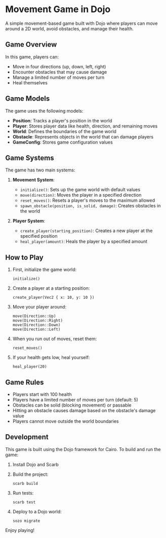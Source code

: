 # Movement Game in Dojo

A simple movement-based game built with Dojo where players can move around a 2D world, avoid obstacles, and manage their health.

## Game Overview

In this game, players can:
- Move in four directions (up, down, left, right)
- Encounter obstacles that may cause damage
- Manage a limited number of moves per turn
- Heal themselves

## Game Models

The game uses the following models:

- **Position**: Tracks a player's position in the world
- **Player**: Stores player data like health, direction, and remaining moves
- **World**: Defines the boundaries of the game world
- **Obstacle**: Represents objects in the world that can damage players
- **GameConfig**: Stores game configuration values

## Game Systems

The game has two main systems:

1. **Movement System**:
   - `initialize()`: Sets up the game world with default values
   - `move(direction)`: Moves the player in a specified direction
   - `reset_moves()`: Resets a player's moves to the maximum allowed
   - `spawn_obstacle(position, is_solid, damage)`: Creates obstacles in the world

2. **Player System**:
   - `create_player(starting_position)`: Creates a new player at the specified position
   - `heal_player(amount)`: Heals the player by a specified amount

## How to Play

1. First, initialize the game world:
   ```
   initialize()
   ```

2. Create a player at a starting position:
   ```
   create_player(Vec2 { x: 10, y: 10 })
   ```

3. Move your player around:
   ```
   move(Direction::Up)
   move(Direction::Right)
   move(Direction::Down)
   move(Direction::Left)
   ```

4. When you run out of moves, reset them:
   ```
   reset_moves()
   ```

5. If your health gets low, heal yourself:
   ```
   heal_player(20)
   ```

## Game Rules

- Players start with 100 health
- Players have a limited number of moves per turn (default: 5)
- Obstacles can be solid (blocking movement) or passable
- Hitting an obstacle causes damage based on the obstacle's damage value
- Players cannot move outside the world boundaries

## Development

This game is built using the Dojo framework for Cairo. To build and run the game:

1. Install Dojo and Scarb
2. Build the project:
   ```
   scarb build
   ```

3. Run tests:
   ```
   scarb test
   ```

4. Deploy to a Dojo world:
   ```
   sozo migrate
   ```

Enjoy playing! 
